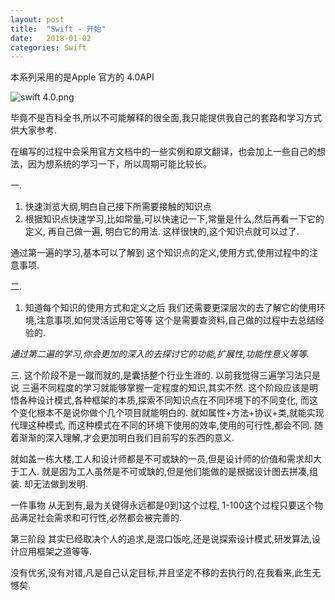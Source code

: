 ```yaml
---
layout: post
title:  "Swift - 开始"
date:   2018-01-02
categories: Swift
---
```

本系列采用的是Apple 官方的 4.0API

![swift 4.0.png](http://upload-images.jianshu.io/upload_images/1120896-2e0308776f3d3ac2.png?imageMogr2/auto-orient/strip%7CimageView2/2/w/250)

毕竟不是百科全书,所以不可能解释的很全面,我只能提供我自己的套路和学习方式供大家参考.

在编写的过程中会采用官方文档中的一些实例和原文翻译，也会加上一些自己的想法，因为想系统的学习一下，所以周期可能比较长。

一. 
1. 快速浏览大纲,明白自己接下所需要接触的知识点
2. 根据知识点快速学习,比如常量,可以快速记一下,常量是什么,然后再看一下它的定义,
再自己做一遍, 明白它的用法. 这样很快的,这个知识点就可以过了.

通过第一遍的学习,基本可以了解到 这个知识点的定义,使用方式,使用过程中的注意事项.

二.
1. 知道每个知识的使用方式和定义之后
我们还需要更深层次的去了解它的使用环境,注意事项,如何灵活运用它等等
这个是需要查资料,自己做的过程中去总结经验的.

*通过第二遍的学习,你会更加的深入的去探讨它的功能,扩展性,功能性意义等等.*

三.
这个阶段不是一蹴而就的,是囊括整个行业生涯的. 
以前我觉得三遍学习法只是说
三遍不同程度的学习就能够掌握一定程度的知识,其实不然. 
这个阶段应该是明悟各种设计模式,各种框架的本质,探索不同知识点在不同环境下的不同变化,
而这个变化根本不是说你做个几个项目就能明白的. 
就如属性+方法+协议+类,就能实现代理这种模式,
而这种模式在不同的环境下使用的效率,使用的可行性,都会不同. 
随着渐渐的深入理解,才会更加明白我们目前写的东西的意义.

就如盖一栋大楼,工人和设计师都是不可或缺的一员,但是设计师的价值和需求却大于工人. 
就是因为工人虽然是不可或缺的,但是他们能做的是根据设计图去拼凑,组装. 却无法做到发明. 

一件事物 从无到有,最为关键得永远都是0到1这个过程,
1-100这个过程只要这个物品满足社会需求和可行性,必然都会被完善的.


第三阶段 其实已经取决个人的追求,是混口饭吃,还是说探索设计模式,研发算法,设计应用框架之道等等.
 
没有优劣,没有对错,凡是自己认定目标,并且坚定不移的去执行的,在我看来,此生无憾矣.



